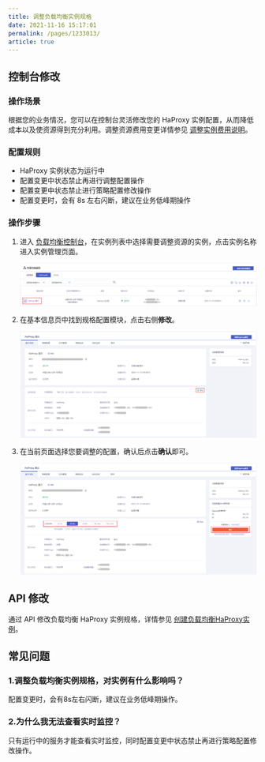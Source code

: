 ```yaml
---
title: 调整负载均衡实例规格  
date: 2021-11-16 15:17:01
permalink: /pages/1233013/
article: true
---
```


## 控制台修改

### 操作场景

根据您的业务情况，您可以在控制台灵活修改您的 HaProxy 实例配置，从而降低成本以及使资源得到充分利用。调整资源费用变更详情参见 [调整实例费用说明](../../02.购买指南/03.调整实例规格费用说明.md)。

### 配置规则

- HaProxy 实例状态为运行中
- 配置变更中状态禁止再进行调整配置操作
- 配置变更中状态禁止进行策略配置修改操作
- 配置变更时，会有 8s 左右闪断，建议在业务低峰期操作

### 操作步骤

1. 进入 [负载均衡控制台](https://console.capitalonline.net/loadbalancers)，在实例列表中选择需要调整资源的实例，点击实例名称进入实例管理页面。

   ![选择实例](../../pic/resize.png)

2. 在基本信息页中找到规格配置模块，点击右侧**修改**。

   ![修改配置](../../pic/resize1.png)

3. 在当前页面选择您要调整的配置，确认后点击**确认**即可。

   ![修改规格](../../pic/resize2.png)

## API 修改

通过 API 修改负载均衡 HaProxy 实例规格，详情参见 [创建负载均衡HaProxy实例](../../09.API文档/02.实例相关接口/05.修改负载均衡HaProxy实例规格.md)。

## 常见问题

### 1.调整负载均衡实例规格，对实例有什么影响吗？

配置变更时，会有8s左右闪断，建议在业务低峰期操作。

### 2.为什么我无法查看实时监控？

只有运行中的服务才能查看实时监控，同时配置变更中状态禁止再进行策略配置修改操作。
